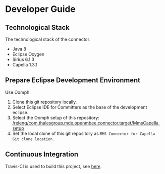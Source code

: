 # Developer Guide

## Technological Stack

The technological stack of the connector:
- Java 8
- Eclipse Oxygen
- Sirius 6.1.3
- Capella 1.3.1

## Prepare Eclipse Development Environment

Use Oomph:
1. Clone this git repository locally.
2. Select Eclipse IDE for Committers as the base of the development eclipse.
3. Select the Oomph setup of this repository: [<repo-root>/releng/com.thalesgroup.mde.openmbee.connector.target/MmsCapella.setup](../releng/com.thalesgroup.mde.openmbee.connector.target/MmsCapella.setup)
4. Set the local clone of this git repository as `MMS Connector for Capella Git clone location`.

## Continuous Integration

Travis-CI is used to build this project, see [here](https://travis-ci.org/openmbee/mms-capella).
